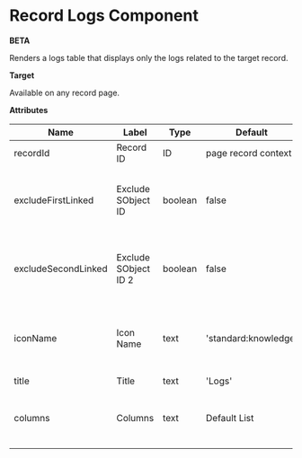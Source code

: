 # Record Logs Component

**BETA**

Renders a logs table that displays only the logs related to the target record.

**Target**

Available on any record page.

**Attributes**

| Name                | Label                | Type    | Default              | Description                                                        |
| ------------------- | -------------------- | ------- | -------------------- | ------------------------------------------------------------------ |
| recordId            | Record ID            | ID      | page record context  | Target record.                                                     |
| excludeFirstLinked  | Exclude SObject ID   | boolean | false                | Logs where record ID matches `SObject ID` value will be ignored.   |
| excludeSecondLinked | Exclude SObject ID 2 | boolean | false                | Logs where record ID matches `SObject ID 2` value will be ignored. |
| iconName            | Icon Name            | text    | 'standard:knowledge' | The Lightning Design System name of the icon.                      |
| title               | Title                | text    | 'Logs'               | Card's title.                                                      |
| columns             | Columns              | text    | Default List         | Field names separated by semi-colons.                              |
